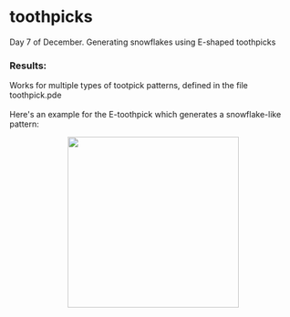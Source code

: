 # toothpicks
 Day 7 of December. Generating snowflakes using E-shaped toothpicks
### Results:
Works for multiple types of tootpick patterns, defined in the file toothpick.pde
<br><br>
Here's an example for the E-toothpick which generates a snowflake-like pattern:
<p align="center"><img width="300" height="300" src="https://user-images.githubusercontent.com/111876987/224567517-5df24162-b434-4975-9878-24644b6f4961.gif"></p>
